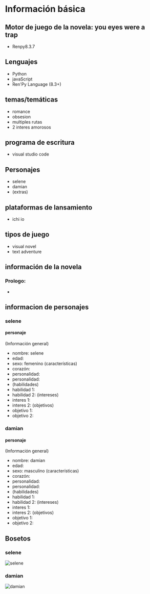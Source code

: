 # Información básica
 ## Motor de juego de la novela: you eyes were a trap
 - Renpy8.3.7
 ## Lenguajes
 - Python
 - javaScript
 - Ren'Py Language (8.3+)
## temas/temáticas
- romance
- obsesion
- multiples rutas
- 2 interes amorosos

## programa de escritura
- visual studio code

 ## Personajes
 - selene
 - damian
 - (extras)

## plataformas de lansamiento
- ichi io

## tipos de juego
- visual novel  
- text adventure

## información de la novela
### Prologo: 
- 

## informacion de personajes
### selene
#### personaje
(Información general)
- nombre: selene
- edad: 
- sexo: femenino
(características)
- corazón: 
- personalidad: 
- personalidad: 
- (habilidades)
- habilidad 1: 
- habilidad 2: 
(intereses)
- interes 1: 
- interes 2: 
(objetivos)
- objetivo 1: 
- objetivo 2: 
### damian
#### personaje
(Información general)
- nombre: damian
- edad: 
- sexo: masculino
(características)
- corazón: 
- personalidad: 
- personalidad: 
- (habilidades)
- habilidad 1: 
- habilidad 2: 
(intereses)
- interes 1: 
- interes 2: 
(objetivos)
- objetivo 1: 
- objetivo 2: 

## Bosetos
### selene
![selene]()

### damian
![damian]()